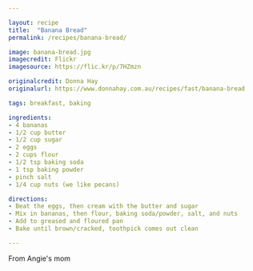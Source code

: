 ```yaml
---

layout: recipe
title:  "Banana Bread"
permalink: /recipes/banana-bread/

image: banana-bread.jpg
imagecredit: Flickr
imagesource: https://flic.kr/p/7HZmzn

originalcredit: Donna Hay
originalurl: https://www.donnahay.com.au/recipes/fast/banana-bread 

tags: breakfast, baking

ingredients:
- 4 bananas
- 1/2 cup butter
- 1/2 cup sugar
- 2 eggs
- 2 cups flour
- 1/2 tsp baking soda
- 1 tsp baking powder
- pinch salt
- 1/4 cup nuts (we like pecans)

directions:
- Beat the eggs, then cream with the butter and sugar
- Mix in bananas, then flour, baking soda/powder, salt, and nuts
- Add to greased and floured pan
- Bake until brown/cracked, toothpick comes out clean

---
```


From Angie's mom